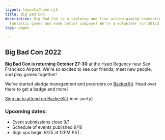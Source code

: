 ```yaml
---
layout: layouts/home.njk
title: Big Bad Con
description: Big Bad Con is a tabletop and live action gaming convention featuring
  fantastic games and even better company! We’re a volunteer run 501c3 non-profit!
tags: pages

---
```

## Big Bad Con 2022

**Big Bad Con is returning October 27-30** at the Hyatt Regency near San Francisco Airport. We're so excited to see our friends, meet new people, and play games together!

We've started pledge management and preorders on [BackerKit](https://big-bad-con-2022.backerkit.com/). Head over there to get a badge and more!

[Sign up to attend on BackerKit](https://big-bad-con-2022.backerkit.com/hosted_preorders){.icon-party}

### Upcoming dates:

* Event submissions close 9/1
* Schedule of events published 9/16
* Sign ups begin 9/25 at 12PM PST.